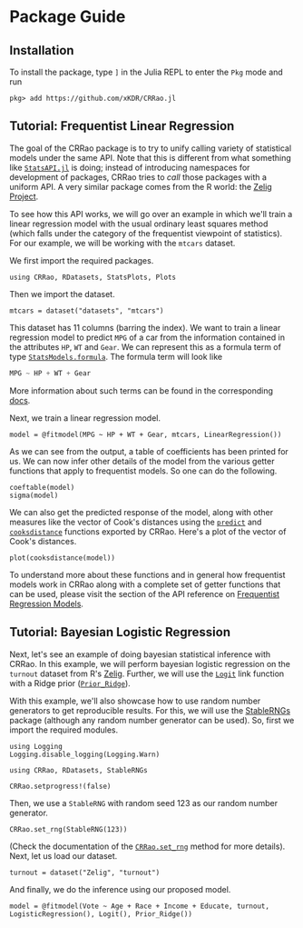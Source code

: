 # Package Guide

## Installation

To install the package, type `]` in the Julia REPL to enter the `Pkg` mode and run

```
pkg> add https://github.com/xKDR/CRRao.jl
```

## Tutorial: Frequentist Linear Regression

The goal of the CRRao package is to try to unify calling variety of statistical models under the same API. Note that this is different from what something like [`StatsAPI.jl`](https://github.com/JuliaStats/StatsAPI.jl) is doing; instead of introducing namespaces for development of packages, CRRao tries to *call* those packages with a uniform API. A very similar package comes from the R world: the [Zelig Project](https://zeligproject.org/).

To see how this API works, we will go over an example in which we'll train a linear regression model with the usual ordinary least squares method (which falls under the category of the frequentist viewpoint of statistics). For our example, we will be working with the `mtcars` dataset.

We first import the required packages.

```@repl ols_linear_regression
using CRRao, RDatasets, StatsPlots, Plots
```

Then we import the dataset.

```@repl ols_linear_regression
mtcars = dataset("datasets", "mtcars")
```

This dataset has 11 columns (barring the index). We want to train a linear regression model to predict `MPG` of a car from the information contained in the attributes `HP`, `WT` and `Gear`. We can represent this as a formula term of type [`StatsModels.formula`](https://juliastats.org/StatsModels.jl/stable/api/#StatsModels.@formula). The formula term will look like

```julia
MPG ~ HP + WT + Gear
```

More information about such terms can be found in the corresponding [docs](https://juliastats.org/StatsModels.jl/stable/api/#StatsModels.@formula). 

Next, we train a linear regression model.

```@repl ols_linear_regression
model = @fitmodel(MPG ~ HP + WT + Gear, mtcars, LinearRegression())
```

As we can see from the output, a table of coefficients has been printed for us. We can now infer other details of the model from the various getter functions that apply to frequentist models. So one can do the following.

```@repl ols_linear_regression
coeftable(model)
sigma(model)
```

We can also get the predicted response of the model, along with other measures like the vector of Cook's distances using the [`predict`](@ref) and [`cooksdistance`](@ref) functions exported by CRRao. Here's a plot of the vector of Cook's distances.

```@example ols_linear_regression
plot(cooksdistance(model))
```

To understand more about these functions and in general how frequentist models work in CRRao along with a complete set of getter functions that can be used, please visit the section of the API reference on [Frequentist Regression Models](@ref).

## Tutorial: Bayesian Logistic Regression

Next, let's see an example of doing bayesian statistical inference with CRRao. In this example, we will perform bayesian logistic regression on the `turnout` dataset from R's [Zelig](https://zeligproject.org/). Further, we will use the [`Logit`](@ref) link function with a Ridge prior ([`Prior_Ridge`](@ref)).

With this example, we'll also showcase how to use random number generators to get reproducible results. For this, we will use the [StableRNGs](https://github.com/JuliaRandom/StableRNGs.jl) package (although any random number generator can be used). So, first we import the required modules.

```@setup bayesian_logistic_regression
using Logging
Logging.disable_logging(Logging.Warn)
```

```@repl bayesian_logistic_regression
using CRRao, RDatasets, StableRNGs
```

```@setup bayesian_logistic_regression
CRRao.setprogress!(false)
```

Then, we use a `StableRNG` with random seed 123 as our random number generator.

```@repl bayesian_logistic_regression
CRRao.set_rng(StableRNG(123))
```

(Check the documentation of the [`CRRao.set_rng`](@ref) method for more details). Next, let us load our dataset.

```@repl bayesian_logistic_regression
turnout = dataset("Zelig", "turnout")
```

And finally, we do the inference using our proposed model.

```@repl bayesian_logistic_regression
model = @fitmodel(Vote ~ Age + Race + Income + Educate, turnout, LogisticRegression(), Logit(), Prior_Ridge())
```
